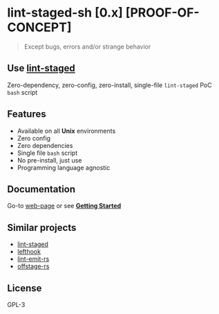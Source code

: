 # lint-staged-sh \[0.x\] \[PROOF-OF-CONCEPT\]

> Except bugs, errors and/or strange behavior

## Use [lint-staged](https://github.com/lint-staged/lint-staged)

Zero-dependency, zero-config, zero-install, single-file `lint-staged` PoC `bash` script

## Features

- Available on all **Unix** environments
- Zero config
- Zero dependencies
- Single file `bash` script
- No pre-install, just use
- Programming language agnostic

## Documentation

Go-to [web-page](https://dalisoft.github.io/lint-staged-sh) or see [**Getting Started**](./GET_STARTED.md)

## Similar projects

- [lint-staged](https://github.com/lint-staged/lint-staged)
- [lefthook](https://github.com/evilmartians/lefthook)
- [lint-emit-rs](https://crates.io/crates/lint-emit)
- [offstage-rs](https://crates.io/crates/offstage)

## License

GPL-3
